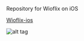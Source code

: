 Repository for Wioflix on iOS


[Wioflix-ios](https://itunes.apple.com/us/app/wioflix/id957204575?mt=8&ign-mpt=uo%3D4)


![alt tag](https://github.com/ltalhouarne/wioflix-ios/blob/master/www/images/ios.png)

